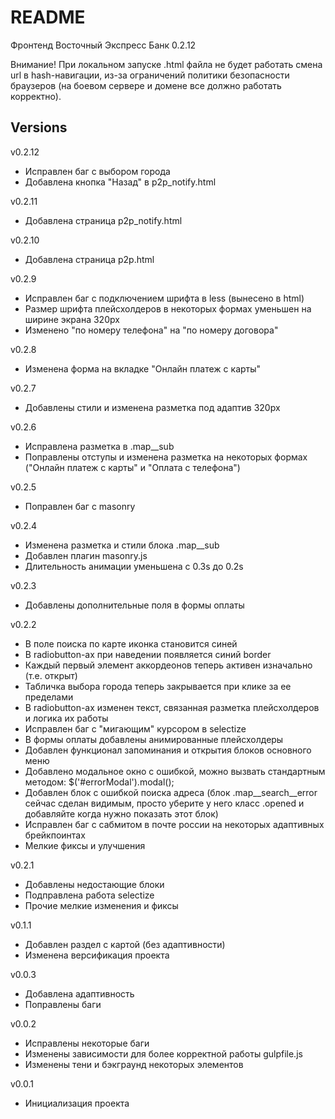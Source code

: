 # README #

Фронтенд Восточный Экспресс Банк 0.2.12

Внимание! При локальном запуске .html файла не будет работать смена url в hash-навигации, из-за ограничений политики безопасности браузеров (на боевом сервере и домене все должно работать корректно).


## Versions ##

v0.2.12

- Исправлен баг с выбором города
- Добавлена кнопка "Назад" в p2p_notify.html

v0.2.11

- Добавлена страница p2p_notify.html

v0.2.10

- Добавлена страница p2p.html

v0.2.9

- Исправлен баг с подключением шрифта в less (вынесено в html)
- Размер шрифта плейсхолдеров в некоторых формах уменьшен на ширине экрана 320px
- Изменено "по номеру телефона" на "по номеру договора"

v0.2.8

- Изменена форма на вкладке "Онлайн платеж с карты"

v0.2.7

- Добавлены стили и изменена разметка под адаптив 320px

v0.2.6

- Исправлена разметка в .map__sub
- Поправлены отступы и изменена разметка на некоторых формах ("Онлайн платеж с карты" и "Оплата с телефона")

v0.2.5

- Поправлен баг с masonry

v0.2.4

- Изменена разметка и стили блока .map__sub
- Добавлен плагин masonry.js
- Длительность анимации уменьшена с 0.3s до 0.2s

v0.2.3

- Добавлены дополнительные поля в формы оплаты

v0.2.2

- В поле поиска по карте иконка становится синей
- В radiobutton-ах при наведении появляется синий border
- Каждый первый элемент аккордеонов теперь активен изначально (т.е. открыт)
- Табличка выбора города теперь закрывается при клике за ее пределами
- В radiobutton-ах изменен текст, связанная разметка плейсхолдеров и логика их работы
- Исправлен баг с "мигающим" курсором в selectize
- В формы оплаты добавлены анимированные плейсхолдеры
- Добавлен функционал запоминания и открытия блоков основного меню
- Добавлено модальное окно с ошибкой, можно вызвать стандартным методом: $('#errorModal').modal();
- Добавлен блок с ошибкой поиска адреса (блок .map__search__error сейчас сделан видимым, просто уберите у него класс .opened и добавляйте когда нужно показать этот блок)
- Исправлен баг с сабмитом в почте россии на некоторых адаптивных брейкпоинтах
- Мелкие фиксы и улучшения

v0.2.1

- Добавлены недостающие блоки
- Подправлена работа selectize
- Прочие мелкие изменения и фиксы

v0.1.1

- Добавлен раздел с картой (без адаптивности)
- Изменена версификация проекта

v0.0.3

- Добавлена адаптивность
- Поправлены баги

v0.0.2

- Исправлены некоторые баги
- Изменены зависимости для более корректной работы gulpfile.js
- Изменены тени и бэкграунд некоторых элементов

v0.0.1

- Инициализация проекта